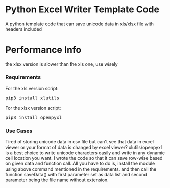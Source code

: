 # Python Excel Writer Template Code
A python template code that can save unicode data in xls/xlsx file with headers included
# Performance Info
the xlsx version is slower than the xls one, use wisely
### Requirements
For the xls version script:
<pre>pip3 install xlutils</pre> 
For the xlsx version script:
<pre>pip3 install openpyxl</pre>
### Use Cases
Tired of storing unicode data in csv file but can't see that data in excel viewer or your format of data is changed by excel viewer? xlutils/openpyxl is a best choice to write unicode characters easily and write in any dynamic cell location you want. I wrote the code so that it can save row-wise based on given data and function call. All you have to do is, install the module using above command mentioned in the requirements. and then call the function saveData() with first parameter set as data list and second parameter being the file name without extension.
